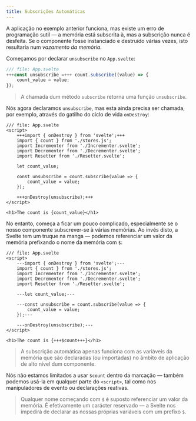 ```yaml
---
title: Subscrições Automáticas
---
```


A aplicação no exemplo anterior funciona, mas existe um erro de programação sutil — a memória está subscrita à, mas a subscrição nunca é desfeita. Se o componente fosse instanciado e destruído várias vezes, isto resultaria num _vazamento da memória_.

Começamos por declarar `unsubscribe` no `App.svelte`:

```js
/// file: App.svelte
+++const unsubscribe =+++ count.subscribe((value) => {
	count_value = value;
});
```

> A chamada dum método `subscribe` retorna uma função `unsubscribe`.

Nós agora declaramos `unsubscribe`, mas esta ainda precisa ser chamada, por exemplo, através do gatilho do ciclo de vida `onDestroy`:

```svelte
/// file: App.svelte
<script>
	+++import { onDestroy } from 'svelte';+++
	import { count } from './stores.js';
	import Incrementer from './Incrementer.svelte';
	import Decrementer from './Decrementer.svelte';
	import Resetter from './Resetter.svelte';

	let count_value;

	const unsubscribe = count.subscribe(value => {
		count_value = value;
	});

	+++onDestroy(unsubscribe);+++
</script>

<h1>The count is {count_value}</h1>
```

No entanto, começa a ficar um pouco complicado, especialmente se o nosso componente subscrever-se à várias memórias. Ao invés disto, a Svelte tem um truque na manga — podemos referenciar um valor da memória prefixando o nome da memória com `$`:

```svelte
/// file: App.svelte
<script>
	---import { onDestroy } from 'svelte';---
	import { count } from './stores.js';
	import Incrementer from './Incrementer.svelte';
	import Decrementer from './Decrementer.svelte';
	import Resetter from './Resetter.svelte';

	---let count_value;---

	---const unsubscribe = count.subscribe(value => {
		count_value = value;
	});---

	---onDestroy(unsubscribe);---
</script>

<h1>The count is {+++$count+++}</h1>
```

> A subscrição automática apenas funciona com as variáveis da memória que são declaradas (ou importadas) no âmbito de aplicação de alto nível dum componente.

Nós não estamos limitados a usar `$count` dentro da marcação — também podemos usá-la em qualquer parte do `<script>`, tal como nos manipuladores de evento ou declarações reativas.

> Qualquer nome começando com `$` é suposto referenciar um valor da memória. É efetivamente um carácter reservado — a Svelte nos impedirá de declarar as nossas próprias variáveis com um prefixo `$`.
